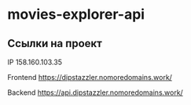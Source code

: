 # movies-explorer-api

## Ссылки на проект

IP 158.160.103.35

Frontend https://dipstazzler.nomoredomains.work/

Backend https://api.dipstazzler.nomoredomains.work/

